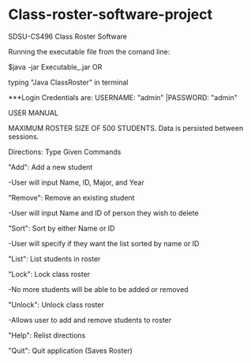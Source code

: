 # Class-roster-software-project

SDSU-CS496 Class Roster Software

Running the executable file from the comand line:

$java -jar Executable_.jar OR

typing "Java ClassRoster" in terminal

***Login Credentials are: USERNAME: "admin" |PASSWORD: "admin"

USER MANUAL

MAXIMUM ROSTER SIZE OF 500 STUDENTS. Data is persisted between sessions.

Directions: Type Given Commands

"Add": Add a new student

-User will input Name, ID, Major, and Year

"Remove": Remove an existing student

-User will input Name and ID of person they wish to delete

"Sort": Sort by either Name or ID

-User will specify if they want the list sorted by name or ID

"List": List students in roster

"Lock": Lock class roster

-No more students will be able to be added or removed

"Unlock": Unlock class roster

-Allows user to add and remove students to roster

"Help": Relist directions

"Quit": Quit application (Saves Roster)
